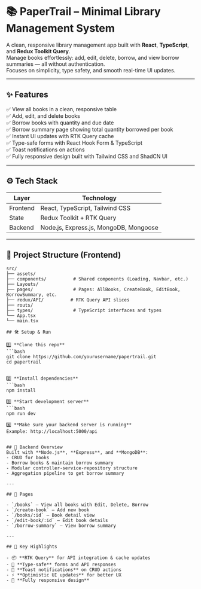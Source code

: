 # 📚 PaperTrail – Minimal Library Management System

A clean, responsive library management app built with **React**, **TypeScript**, and **Redux Toolkit Query**.  
Manage books effortlessly: add, edit, delete, borrow, and view borrow summaries — all without authentication.  
Focuses on simplicity, type safety, and smooth real-time UI updates.

---

## ✨ Features

✅ View all books in a clean, responsive table  
✅ Add, edit, and delete books  
✅ Borrow books with quantity and due date  
✅ Borrow summary page showing total quantity borrowed per book  
✅ Instant UI updates with RTK Query cache  
✅ Type-safe forms with React Hook Form & TypeScript  
✅ Toast notifications on actions  
✅ Fully responsive design built with Tailwind CSS and ShadCN UI

---

## ⚙️ Tech Stack

| Layer        | Technology                             |
| ------------ | ---------------------------------------|
| Frontend     | React, TypeScript, Tailwind CSS        |
| State        | Redux Toolkit + RTK Query              |
| Backend      | Node.js, Express.js, MongoDB, Mongoose |

---

## 📂 Project Structure (Frontend)

```plaintext
src/
├── assets/ 
├── components/          # Shared components (Loading, Navbar, etc.)
├── Layouts/ 
├── pages/               # Pages: AllBooks, CreateBook, EditBook, BorrowSummary, etc.
├── redux/API/          # RTK Query API slices
├── routs/ 
├── types/               # TypeScript interfaces and types
└── App.tsx
└── main.tsx

## 🛠 Setup & Run

1️⃣ **Clone this repo**
```bash
git clone https://github.com/yourusername/papertrail.git
cd papertrail


2️⃣ **Install dependencies**
```bash
npm install

3️⃣ **Start development server**
```bash
npm run dev

4️⃣ **Make sure your backend server is running**
Example: http://localhost:5000/api


## 🌱 Backend Overview
Built with **Node.js**, **Express**, and **MongoDB**:
- CRUD for books
- Borrow books & maintain borrow summary
- Modular controller-service-repository structure
- Aggregation pipeline to get borrow summary

---

## 📌 Pages

- `/books` – View all books with Edit, Delete, Borrow
- `/create-book` – Add new book
- `/books/:id` – Book detail view
- `/edit-book/:id` – Edit book details
- `/borrow-summary` – View borrow summary

---

## 🧰 Key Highlights

- 📦 **RTK Query** for API integration & cache updates
- 🧪 **Type-safe** forms and API responses
- 🍞 **Toast notifications** on CRUD actions
- ⚡ **Optimistic UI updates** for better UX
- 📱 **Fully responsive design**
